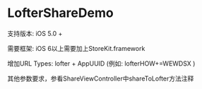 LofterShareDemo
===============
支持版本: iOS 5.0 + 

需要框架: iOS 6以上需要加上StoreKit.framework

增加URL Types: lofter + AppUUID (例如: lofterHOW+=WEWDSX )

其他参数要求，参看ShareViewController中shareToLofter方法注释
